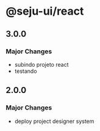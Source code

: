 # @seju-ui/react

## 3.0.0

### Major Changes

- subindo projeto react
- testando

## 2.0.0

### Major Changes

- deploy project designer system
